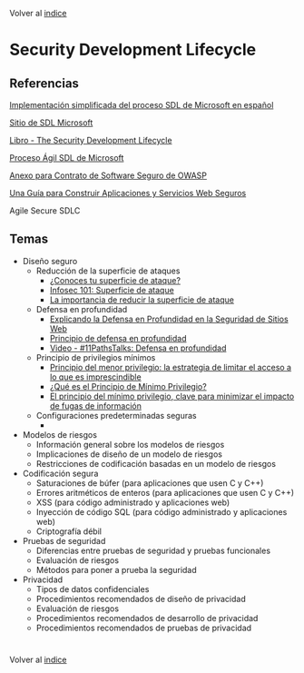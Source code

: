 Volver al [indice](../../README.md)

#

# Security Development Lifecycle



## Referencias
[Implementación simplificada del proceso SDL de Microsoft en español](https://github.com/qnelo/security/blob/master/temas/sdlc/Spanish_Simplified%20Implementation%20of%20the%20SDL.docx)

[Sitio de SDL Microsoft](https://www.microsoft.com/en-us/sdl)

[Libro - The Security Development Lifecycle](https://blogs.msdn.microsoft.com/microsoft_press/2016/04/19/free-ebook-the-security-development-lifecycle/)

[Proceso Ágil SDL de Microsoft](https://www.microsoft.com/en-us/SDL/Discover/sdlagile.aspx)

[Anexo para Contrato de Software Seguro de OWASP](https://www.owasp.org/index.php/Anexo_para_Contrato_de_Software_Seguro_de_OWASP)

[Una Guía para Construir
Aplicaciones y Servicios
Web Seguros](https://www.owasp.org/images/b/b2/OWASP_Development_Guide_2.0.1_Spanish.pdf)

Agile Secure SDLC

## Temas

-  Diseño seguro
   - Reducción de la superficie de ataques
     - [¿Conoces tu superficie de ataque?](https://medium.com/@marvin.soto/conoces-tu-superficie-de-ataque-a2b3fd8c382e)
     - [Infosec 101: Superficie de ataque](https://delfinabzueta.wordpress.com/2015/02/04/infosec-101-superficie-de-ataque/)
     - [La importancia de reducir la superficie de ataque](http://tecnologiasweb.blogspot.com/2010/11/la-importancia-de-reducir-la-superficie.html)
   - Defensa en profundidad
     - [Explicando la Defensa en Profundidad en la Seguridad de Sitios Web](https://blog.sucuri.net/espanol/2016/10/explicando-la-defensa-en-profundidad-en-la-seguridad-de-sitios-web.html)
     - [Principio de defensa en profundidad](https://smr2rubenblanco.wordpress.com/2017/11/10/principio-de-defensa-en-profundidad/)
     - [Video - #11PathsTalks: Defensa en profundidad](https://www.youtube.com/watch?v=ZggRDJqcMQM)
   - Principio de privilegios mínimos
     - [Principio del menor privilegio: la estrategia de limitar el acceso a lo que es imprescindible](https://www.welivesecurity.com/la-es/2018/06/08/principio-menor-privilegio-limitar-acceso-imprescindible/)
     - [¿Qué es el Principio de Mínimo Privilegio?](https://blog.sucuri.net/espanol/2017/04/el-principio-de-minimo-privilegio.html)
     - [El principio del mínimo privilegio, clave para minimizar el impacto de fugas de información](https://www.audea.com/es/principio-del-minimo-privilegio-clave-minimizar-impacto-fugas-informacion/)
   - Configuraciones predeterminadas seguras
     - []()
-  Modelos de riesgos
   - Información general sobre los modelos de riesgos
   - Implicaciones de diseño de un modelo de riesgos
   - Restricciones de codificación basadas en un modelo de riesgos
-  Codificación segura
   - Saturaciones de búfer (para aplicaciones que usen C y C++)
   - Errores aritméticos de enteros (para aplicaciones que usen C y C++)
   - XSS (para código administrado y aplicaciones web)
   - Inyección de código SQL (para código administrado y aplicaciones web)
   - Criptografía débil
-  Pruebas de seguridad
   - Diferencias entre pruebas de seguridad y pruebas funcionales
   - Evaluación de riesgos
   - Métodos para poner a prueba la seguridad
-  Privacidad
   - Tipos de datos confidenciales
   - Procedimientos recomendados de diseño de privacidad
   - Evaluación de riesgos
   - Procedimientos recomendados de desarrollo de privacidad
   - Procedimientos recomendados de pruebas de privacidad



#

Volver al [indice](../../README.md)